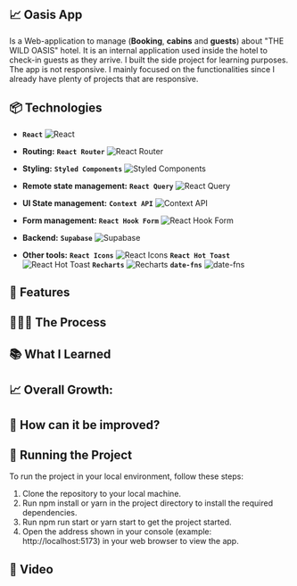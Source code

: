 ## 📈 Oasis App

Is a Web-application to manage (**Booking**, **cabins** and **guests**) about "THE WILD OASIS" hotel. It is an internal application used inside the hotel to check-in guests as they arrive. I built the side project for learning purposes. The app is not responsive. I mainly focused on the functionalities since I already have plenty of projects that are responsive.

## 📦 Technologies

- **`React`** ![React](https://img.shields.io/badge/-React-61DAFB?style=flat-square&logo=React&logoColor=white)

- **Routing:** **`React Router`** ![React Router](https://img.shields.io/badge/-React%20Router-CA4245?style=flat-square&logo=React%20Router&logoColor=white)

- **Styling:** **`Styled Components`** ![Styled Components](https://img.shields.io/badge/-Styled%20Components-DB7093?style=flat-square&logo=Styled-Components&logoColor=white)

- **Remote state management:** **`React Query`** ![React Query](https://img.shields.io/badge/-React%20Query-000000?style=flat-square&logo=React%20Query&logoColor=white)

- **UI State management:** **`Context API`** ![Context API](https://img.shields.io/badge/-Context%20API-3178C6?style=flat-square&logo=React&logoColor=white)

- **Form management:** **`React Hook Form`** ![React Hook Form](https://img.shields.io/badge/-React%20Hook%20Form-FF4088?style=flat-square&logo=React&logoColor=white)

- **Backend:** **`Supabase`** ![Supabase](https://img.shields.io/badge/-Supabase-396FBC?style=flat-square&logo=Supabase&logoColor=white)

- **Other tools:** **`React Icons`** ![React Icons](https://img.shields.io/badge/-React%20Icons-61DAFB?style=flat-square&logo=React&logoColor=white) **`React Hot Toast`** ![React Hot Toast](https://img.shields.io/badge/-React%20Hot%20Toast-FF7A59?style=flat-square&logo=React&logoColor=white) **`Recharts`** ![Recharts](https://img.shields.io/badge/-Recharts-7DB3E8?style=flat-square&logo=Recharts&logoColor=white) **`date-fns`** ![date-fns](https://img.shields.io/badge/-date--fns-CCCCFF?style=flat-square&logo=date-fns&logoColor=white)




## 🎨 Features

## 👩🏽‍🍳 The Process

## 📚 What I Learned

## 📈 Overall Growth:

## 💭 How can it be improved?

## 🚦 Running the Project
To run the project in your local environment, follow these steps:

1. Clone the repository to your local machine.
2. Run npm install or yarn in the project directory to install the required dependencies.
3. Run npm run start or yarn start to get the project started.
4. Open the address shown in your console (example: http://localhost:5173) in your web browser to view the app.


## 🍿 Video